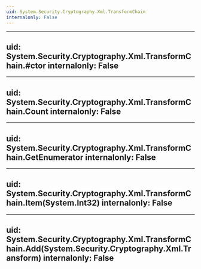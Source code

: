 ```yaml
---
uid: System.Security.Cryptography.Xml.TransformChain
internalonly: False
---
```


---
uid: System.Security.Cryptography.Xml.TransformChain.#ctor
internalonly: False
---

---
uid: System.Security.Cryptography.Xml.TransformChain.Count
internalonly: False
---

---
uid: System.Security.Cryptography.Xml.TransformChain.GetEnumerator
internalonly: False
---

---
uid: System.Security.Cryptography.Xml.TransformChain.Item(System.Int32)
internalonly: False
---

---
uid: System.Security.Cryptography.Xml.TransformChain.Add(System.Security.Cryptography.Xml.Transform)
internalonly: False
---
